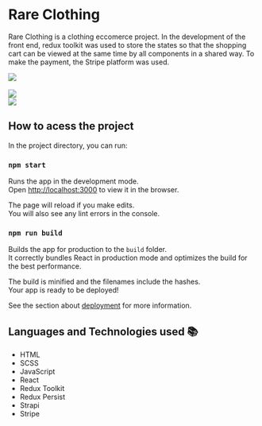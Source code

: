 # Rare Clothing

Rare Clothing is a clothing eccomerce project. In the development of the front end, redux toolkit was used to store the states so that the shopping cart can be viewed at the same time by all components in a shared way. To make the payment, the Stripe platform was used.

<div>
  <img src="https://user-images.githubusercontent.com/98724767/230854987-8eaea1d1-0e2a-419b-8faa-8adbdf660238.png" />
</div>
</br>
<div>
  <img src="https://user-images.githubusercontent.com/98724767/230855136-a3343c68-2b68-47c4-bc65-a9ae43923ec7.png" />
</div>
<div style="justify-content: center;">
  <img src="https://user-images.githubusercontent.com/98724767/230855184-a5018de4-7fd7-49f9-9e35-feaf0af1ebc7.png" />
</div>

## How to acess the project

In the project directory, you can run:

### `npm start`

Runs the app in the development mode.\
Open [http://localhost:3000](http://localhost:3000) to view it in the browser.

The page will reload if you make edits.\
You will also see any lint errors in the console.

### `npm run build`

Builds the app for production to the `build` folder.\
It correctly bundles React in production mode and optimizes the build for the best performance.

The build is minified and the filenames include the hashes.\
Your app is ready to be deployed!

See the section about [deployment](https://facebook.github.io/create-react-app/docs/deployment) for more information.

## Languages and Technologies used :books:
- HTML
- SCSS
- JavaScript
- React
- Redux Toolkit
- Redux Persist
- Strapi
- Stripe
